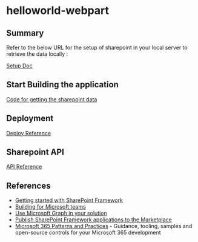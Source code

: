 # helloworld-webpart

## Summary

Refer to the below URL for the setup of sharepoint in your local server to retrieve the data locally :

[Setup Doc](https://docs.microsoft.com/en-us/sharepoint/dev/spfx/web-parts/get-started/build-a-hello-world-web-part)

## Start Building the application

[Code for getting the sharepoint data](https://docs.microsoft.com/en-us/sharepoint/dev/spfx/web-parts/get-started/connect-to-sharepoint)

## Deployment

[Deploy Reference](https://docs.microsoft.com/en-us/sharepoint/dev/spfx/web-parts/get-started/serve-your-web-part-in-a-sharepoint-page)

## Sharepoint API

[API Reference](https://docs.microsoft.com/en-us/sharepoint/dev/spfx/connect-to-sharepoint)

## References

- [Getting started with SharePoint Framework](https://docs.microsoft.com/en-us/sharepoint/dev/spfx/set-up-your-developer-tenant)
- [Building for Microsoft teams](https://docs.microsoft.com/en-us/sharepoint/dev/spfx/build-for-teams-overview)
- [Use Microsoft Graph in your solution](https://docs.microsoft.com/en-us/sharepoint/dev/spfx/web-parts/get-started/using-microsoft-graph-apis)
- [Publish SharePoint Framework applications to the Marketplace](https://docs.microsoft.com/en-us/sharepoint/dev/spfx/publish-to-marketplace-overview)
- [Microsoft 365 Patterns and Practices](https://aka.ms/m365pnp) - Guidance, tooling, samples and open-source controls for your Microsoft 365 development
